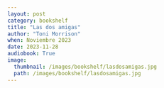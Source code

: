 ```yaml
---
layout: post
category: bookshelf
title: "Las dos amigas"
author: "Toni Morrison"
when: Noviembre 2023
date: 2023-11-28
audiobook: True
image:
  thumbnail: /images/bookshelf/lasdosamigas.jpg
  path: /images/bookshelf/lasdosamigas.jpg
---
```

